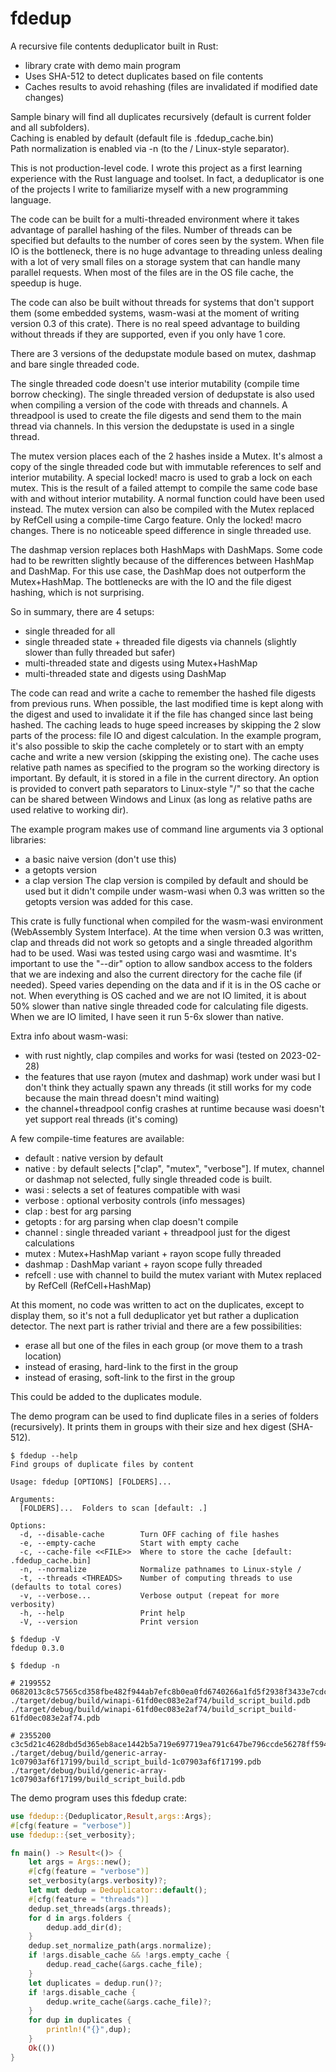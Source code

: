 # fdedup
A recursive file contents deduplicator built in Rust:

- library crate with demo main program
- Uses SHA-512 to detect duplicates based on file contents
- Caches results to avoid rehashing (files are invalidated if modified date changes)

Sample binary will find all duplicates recursively (default is current folder and all subfolders).<br/>
Caching is enabled by default (default file is .fdedup_cache.bin)<br/>
Path normalization is enabled via -n (to the / Linux-style separator).

This is not production-level code. I wrote this project as a first learning experience with the Rust language and toolset.
In fact, a deduplicator is one of the projects I write to familiarize myself with a new programming language.

The code can be built for a multi-threaded environment where it takes advantage of parallel hashing of the files. Number of threads can be specified but defaults to the number of cores seen by the system. When file IO is the bottleneck, there is no huge advantage to threading unless dealing with a lot of very small files on a storage system that can handle many parallel requests. When most of the files are in the OS file cache, the speedup is huge.

The code can also be built without threads for systems that don't support them (some embedded systems, wasm-wasi at the moment of writing version 0.3 of this crate). There is no real speed advantage to building without threads if they are supported, even if you only have 1 core.

There are 3 versions of the dedupstate module based on mutex, dashmap and bare single threaded code. 

The single threaded code doesn't use interior mutability (compile time borrow checking). The single threaded version of dedupstate is also used when compiling a version of the code with threads and channels. A threadpool is used to create the file digests and send them to the main thread via channels. In this version the dedupstate is used in a single thread.

The mutex version places each of the 2 hashes inside a Mutex. It's almost a copy of the single threaded code but with immutable references to self and interior mutability. A special locked! macro is used to grab a lock on each mutex. This is the result of a failed attempt to compile the same code base with and without interior mutability. A normal function could have been used instead. The mutex version can also be compiled with the Mutex replaced by RefCell using a compile-time Cargo feature. Only the locked! macro changes. There is no noticeable speed difference in single threaded use.

The dashmap version replaces both HashMaps with DashMaps. Some code had to be rewritten slightly because of the differences between HashMap and DashMap. For this use case, the DashMap does not outperform the Mutex+HashMap. The bottlenecks are with the IO and the file digest hashing, which is not surprising.

So in summary, there are 4 setups:
- single threaded for all
- single threaded state + threaded file digests via channels (slightly slower than fully threaded but safer)
- multi-threaded state and digests using Mutex+HashMap
- multi-threaded state and digests using DashMap

The code can read and write a cache to remember the hashed file digests from previous runs. When possible, the last modified time is kept along with the digest and used to invalidate it if the file has changed since last being hashed. The caching leads to huge speed increases by skipping the 2 slow parts of the process: file IO and digest calculation. In the example program, it's also possible to skip the cache completely or to start with an empty cache and write a new version (skipping the existing one). The cache uses relative path names as specified to the program so the working directory is important. By default, it is stored in a file in the current directory. An option is provided to convert path separators to Linux-style "/" so that the cache can be shared between Windows and Linux (as long as relative paths are used relative to working dir).

The example program makes use of command line arguments via 3 optional libraries:
- a basic naive version (don't use this)
- a getopts version
- a clap version
The clap version is compiled by default and should be used but it didn't compile under wasm-wasi when 0.3 was written so the getopts version was added for this case.

This crate is fully functional when compiled for the wasm-wasi environment (WebAssembly System Interface). At the time when version 0.3 was written, clap and threads did not work so getopts and a single threaded algorithm had to be used. Wasi was tested using cargo wasi and wasmtime. It's important to use the "--dir" option to allow sandbox access to the folders that we are indexing and also the current directory for the cache file (if needed). Speed varies depending on the data and if it is in the OS cache or not. When everything is OS cached and we are not IO limited, it is about 50% slower than native single threaded code for calculating file digests. When we are IO limited, I have seen it run 5-6x slower than native.

Extra info about wasm-wasi:
- with rust nightly, clap compiles and works for wasi (tested on 2023-02-28)
- the features that use rayon (mutex and dashmap) work under wasi but I don't think they actually spawn any threads (it still works for my code because the main thread doesn't mind waiting)
- the channel+threadpool config crashes at runtime because wasi doesn't yet support real threads (it's coming)

A few compile-time features are available:
- default : native version by default
- native : by default selects ["clap", "mutex", "verbose"]. If mutex, channel or dashmap not selected, fully single threaded code is built.
- wasi : selects a set of features compatible with wasi
- verbose : optional verbosity controls (info messages)
- clap : best for arg parsing
- getopts : for arg parsing when clap doesn't compile
- channel : single threaded variant + threadpool just for the digest calculations
- mutex : Mutex+HashMap variant + rayon scope fully threaded
- dashmap : DashMap variant + rayon scope fully threaded
- refcell : use with channel to build the mutex variant with Mutex replaced by RefCell (RefCell+HashMap)

At this moment, no code was written to act on the duplicates, except to display them, so it's not a full deduplicator yet but rather a duplication detector. The next part is rather trivial and there are a few possibilities:
- erase all but one of the files in each group (or move them to a trash location)
- instead of erasing, hard-link to the first in the group
- instead of erasing, soft-link to the first in the group

This could be added to the duplicates module.

The demo program can be used to find duplicate files in a series of folders (recursively). It prints them in groups with their size and hex digest (SHA-512).

```
$ fdedup --help
Find groups of duplicate files by content

Usage: fdedup [OPTIONS] [FOLDERS]...

Arguments:
  [FOLDERS]...  Folders to scan [default: .]

Options:
  -d, --disable-cache        Turn OFF caching of file hashes
  -e, --empty-cache          Start with empty cache
  -c, --cache-file <<FILE>>  Where to store the cache [default: .fdedup_cache.bin]
  -n, --normalize            Normalize pathnames to Linux-style /
  -t, --threads <THREADS>    Number of computing threads to use  (defaults to total cores)
  -v, --verbose...           Verbose output (repeat for more verbosity)
  -h, --help                 Print help
  -V, --version              Print version

$ fdedup -V
fdedup 0.3.0

$ fdedup -n 

# 2199552 0682013c8c57565cd358fbe482f944ab7efc8b0ea0fd6740266a1fd5f2938f3433e7cdc74529bea7e2a35ad653befa1beedabc7f249f6cb620371e685fa05116
./target/debug/build/winapi-61fd0ec083e2af74/build_script_build.pdb
./target/debug/build/winapi-61fd0ec083e2af74/build_script_build-61fd0ec083e2af74.pdb

# 2355200 c3c5d21c4628dbd5d365eb8ace1442b5a719e697719ea791c647be796ccde56278ff594a4e00e0c17492c1d71b05d0a4d85783e18d68cb31d5b5da0af368d9b7
./target/debug/build/generic-array-1c07903af6f17199/build_script_build-1c07903af6f17199.pdb
./target/debug/build/generic-array-1c07903af6f17199/build_script_build.pdb
```

The demo program uses this fdedup crate:

```rust
use fdedup::{Deduplicator,Result,args::Args};
#[cfg(feature = "verbose")]
use fdedup::{set_verbosity};

fn main() -> Result<()> {
    let args = Args::new();
    #[cfg(feature = "verbose")]
    set_verbosity(args.verbosity)?;
    let mut dedup = Deduplicator::default();
    #[cfg(feature = "threads")]
    dedup.set_threads(args.threads);
    for d in args.folders {
        dedup.add_dir(d);
    }
    dedup.set_normalize_path(args.normalize);
    if !args.disable_cache && !args.empty_cache {
        dedup.read_cache(&args.cache_file);
    }
    let duplicates = dedup.run()?;
    if !args.disable_cache {
        dedup.write_cache(&args.cache_file)?;
    }
    for dup in duplicates {
        println!("{}",dup);
    }
    Ok(())
}
```
